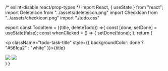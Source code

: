 /* eslint-disable react/prop-types */
import React, { useState } from "react";
import DeleteIcon from "../assets/deleteicon.png"
import CheckIcon from "../assets/checkicon.png"
import "./todo.css"

export const TodoItem = ({title, deleteTodo}) =>{
  const [done, setDone] = useState(false);
  const whenClicked = () => {
    setDone(!done);
  };
  return (
    <div className="todo-item" id="todo-1">
      <p className="todo-task-title" style={{ backgroundColor: done ? "#56fca2" : "white" }}>{title}</p>
      <img className="check-icon" src={CheckIcon} onClick={whenClicked}/>
      <img className="todo-icon" src={DeleteIcon} onClick={deleteTodo} />
    </div>
  )
}
